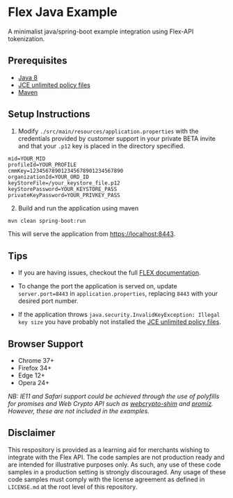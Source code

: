 # Flex Java Example

A minimalist java/spring-boot example integration using Flex-API tokenization.

## Prerequisites

- [Java 8](http://www.oracle.com/technetwork/java/javase/downloads/jdk8-downloads-2133151.html)
- [JCE unlimited policy files](http://www.oracle.com/technetwork/java/javase/downloads/jce8-download-2133166.html)
- [Maven](https://maven.apache.org/install.html)

## Setup Instructions

1. Modify `./src/main/resources/application.properties` with the credentials provided by customer support in your private BETA invite and that your `.p12` key is placed in the directory specified.

  ```properties
  mid=YOUR_MID
  profileId=YOUR_PROFILE
  cmmKey=123456789012345678901234567890
  organizationId=YOUR_ORD_ID
  keyStoreFile=/your_keystore_file.p12
  keyStorePassword=YOUR_KEYSTORE_PASS
  privateKeyPassword=YOUR_PRIVKEY_PASS
  ```

2. Build and run the application using maven
  ```bash
  mvn clean spring-boot:run
  ```
  This will serve the application from [https://localhost:8443](https://localhost:8443).

## Tips

- If you are having issues, checkout the full [FLEX documentation](http://apps.cybersource.com/library/documentation/dev_guides/Secure_Acceptance_Flex/html/).

- To change the port the application is served on, update `server.port=8443` in `application.properties`, replacing `8443` with your desired port number.

- If the application throws `java.security.InvalidKeyException: Illegal key size` you have probably not installed the [JCE unlimited policy files](http://www.oracle.com/technetwork/java/javase/downloads/jce8-download-2133166.html).

## Browser Support

- Chrome 37+
- Firefox 34+
- Edge 12+
- Opera 24+

*NB: IE11 and Safari support could be achieved through the use of polyfills for promises and Web Crypto API such as [webcrypto-shim](https://github.com/vibornoff/webcrypto-shim) and [promiz](https://github.com/Zolmeister/promiz). However, these are not included in the examples.*

## Disclaimer

This respository is provided as a learning aid for merchants wishing to integrate with the Flex API.  The code samples are not production ready and are intended for illustrative purposes only. As such, any use of these code samples in a production setting is strongly discouraged. Any usage of these code samples must comply with the license agreement as defined in `LICENSE.md` at the root level of this repository.
